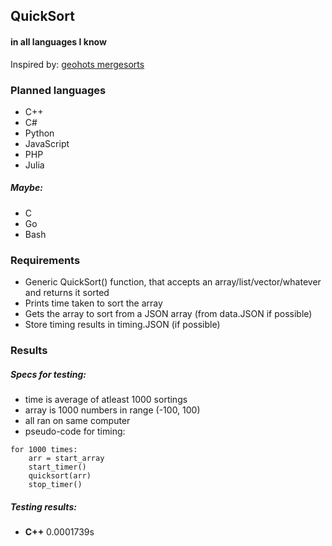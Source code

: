 ## QuickSort
#### in all languages I know
Inspired by: [geohots mergesorts](https://github.com/geohot/mergesorts)

### Planned languages
- C++
- C#
- Python
- JavaScript
- PHP
- Julia

##### Maybe:
- C
- Go
- Bash

### Requirements
- Generic QuickSort() function, that accepts an array/list/vector/whatever and returns it sorted
- Prints time taken to sort the array
- Gets the array to sort from a JSON array (from data.JSON if possible)
- Store timing results in timing.JSON (if possible)

### Results
##### Specs for testing:
- time is average of atleast 1000 sortings
- array is 1000 numbers in range (-100, 100)
- all ran on same computer
- pseudo-code for timing:
```
for 1000 times:
	arr = start_array
	start_timer()
	quicksort(arr)
	stop_timer()
```

##### Testing results:
- **C++**   0.0001739s